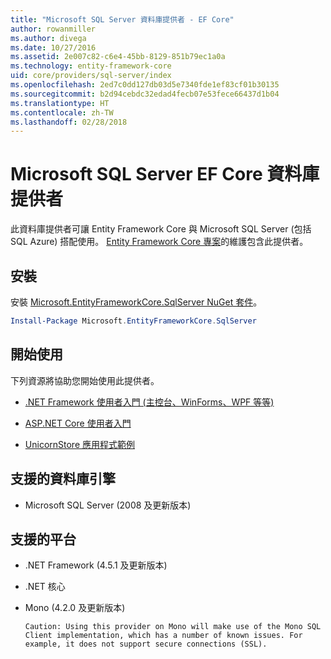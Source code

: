 ```yaml
---
title: "Microsoft SQL Server 資料庫提供者 - EF Core"
author: rowanmiller
ms.author: divega
ms.date: 10/27/2016
ms.assetid: 2e007c82-c6e4-45bb-8129-851b79ec1a0a
ms.technology: entity-framework-core
uid: core/providers/sql-server/index
ms.openlocfilehash: 2ed7c0dd127db03d5e7340fde1ef83cf01b30135
ms.sourcegitcommit: b2d94cebdc32edad4fecb07e53fece66437d1b04
ms.translationtype: HT
ms.contentlocale: zh-TW
ms.lasthandoff: 02/28/2018
---
```

# <a name="microsoft-sql-server-ef-core-database-provider"></a>Microsoft SQL Server EF Core 資料庫提供者

此資料庫提供者可讓 Entity Framework Core 與 Microsoft SQL Server (包括 SQL Azure) 搭配使用。 [Entity Framework Core 專案](https://github.com/aspnet/EntityFrameworkCore)的維護包含此提供者。

## <a name="install"></a>安裝

安裝 [Microsoft.EntityFrameworkCore.SqlServer NuGet 套件](https://www.nuget.org/packages/Microsoft.EntityFrameworkCore.SqlServer/)。

``` powershell
Install-Package Microsoft.EntityFrameworkCore.SqlServer
```

## <a name="get-started"></a>開始使用

下列資源將協助您開始使用此提供者。
* [.NET Framework 使用者入門 (主控台、WinForms、WPF 等等)](../../get-started/full-dotnet/index.md)

* [ASP.NET Core 使用者入門](../../get-started/aspnetcore/index.md)

* [UnicornStore 應用程式範例](https://github.com/rowanmiller/UnicornStore/tree/master/UnicornStore)

## <a name="supported-database-engines"></a>支援的資料庫引擎

* Microsoft SQL Server (2008 及更新版本)

## <a name="supported-platforms"></a>支援的平台

* .NET Framework (4.5.1 及更新版本)

* .NET 核心

* Mono (4.2.0 及更新版本)

      Caution: Using this provider on Mono will make use of the Mono SQL Client implementation, which has a number of known issues. For example, it does not support secure connections (SSL).
